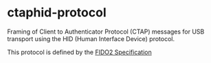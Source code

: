 # ctaphid-protocol

Framing of Client to Authenticator Protocol (CTAP) messages for USB transport using the HID (Human Interface Device) protocol.

This protocol is defined by the [FIDO2 Specification](https://fidoalliance.org/specs/fido-v2.1-ps-20210615/fido-client-to-authenticator-protocol-v2.1-ps-20210615.html#usb)
